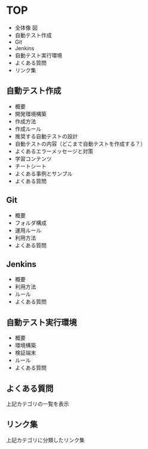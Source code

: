 # TOP
* 全体像
   図
* 自動テスト作成
* Git
* Jenkins
* 自動テスト実行環境
* よくある質問
* リンク集

## 自動テスト作成
* 概要
* 開発環境構築
* 作成方法
* 作成ルール
* 推奨する自動テストの設計
* 自動テストの内容（どこまで自動テストを作成する？）
* よくあるエラーメッセージと対策
* 学習コンテンツ
* チートシート
* よくある事例とサンプル
* よくある質問

## Git
* 概要
* フォルダ構成
* 運用ルール
* 利用方法
* よくある質問

## Jenkins
* 概要
* 利用方法
* ルール
* よくある質問

## 自動テスト実行環境
* 概要
* 環境構築
* 検証端末
* ルール
* よくある質問

## よくある質問
上記カテゴリの一覧を表示

## リンク集
上記カテゴリに分類したリンク集
